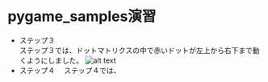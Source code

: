 # pygame_samples演習

 - ステップ３  
   ステップ３では、ドットマトリクスの中で赤いドットが左上から右下まで動くようにしました。
   ![alt text](<pygame demo - window title here 2024-03-02 21-11-16.gif>)
 - ステップ４
 　ステップ４では、



